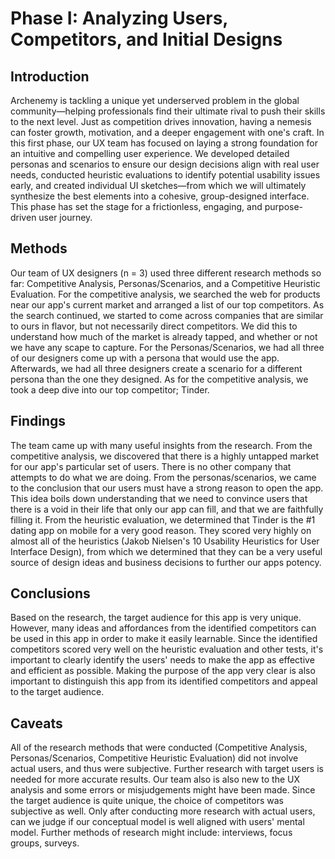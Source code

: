 # Phase I: Analyzing Users, Competitors, and Initial Designs

## Introduction

Archenemy is tackling a unique yet underserved problem in the global community—helping professionals find their ultimate rival to push their skills to the next level. Just as competition drives innovation, having a nemesis can foster growth, motivation, and a deeper engagement with one's craft. In this first phase, our UX team has focused on laying a strong foundation for an intuitive and compelling user experience. We developed detailed personas and scenarios to ensure our design decisions align with real user needs, conducted heuristic evaluations to identify potential usability issues early, and created individual UI sketches—from which we will ultimately synthesize the best elements into a cohesive, group-designed interface. This phase has set the stage for a frictionless, engaging, and purpose-driven user journey.

## Methods

Our team of UX designers (n = 3) used three different research methods so far: Competitive Analysis, Personas/Scenarios, and a Competitive Heuristic Evaluation. For the competitive analysis, we searched the web for products near our app's current market and arranged a list of our top competitors. As the search continued, we started to come across companies that are similar to ours in flavor, but not necessarily direct competitors. We did this to understand how much of the market is already tapped, and whether or not we have any scape to capture. For the Personas/Scenarios, we had all three of our designers come up with a persona that would use the app. Afterwards, we had all three designers create a scenario for a different persona than the one they designed. As for the competitive analysis, we took a deep dive into our top competitor; Tinder.

## Findings

The team came up with many useful insights from the research. From the competitive analysis, we discovered that there is a highly untapped market for our app's particular set of users. There is no other company that attempts to do what we are doing. From the personas/scenarios, we came to the conclusion that our users must have a strong reason to open the app. This idea boils down understanding that we need to convince users that there is a void in their life that only our app can fill, and that we are faithfully filling it. From the heuristic evaluation, we determined that Tinder is the #1 dating app on mobile for a very good reason. They scored very highly on almost all of the heuristics (Jakob Nielsen's 10 Usability Heuristics for User Interface Design), from which we determined that they can be a very useful source of design ideas and business decisions to further our apps potency.

## Conclusions

Based on the research, the target audience for this app is very unique. However, many ideas and affordances from the identified competitors can be used in this app in order to make it easily learnable. Since the identified competitors scored very well on the heuristic evaluation and other tests, it's important to clearly identify the users' needs to make the app as effective and efficient as possible. Making the purpose of the app very clear is also important to distinguish this app from its identified competitors and appeal to the target audience.

## Caveats

All of the research methods that were conducted (Competitive Analysis, Personas/Scenarios, Competitive Heuristic Evaluation) did not involve actual users, and thus were subjective. Further research with target users is needed for more accurate results. Our team also is also new to the UX analysis and some errors or misjudgements might have been made. Since the target audience is quite unique, the choice of competitors was subjective as well. Only after conducting more research with actual users, can we judge if our conceptual model is well aligned with users' mental model. Further methods of research might include: interviews, focus groups, surveys.
